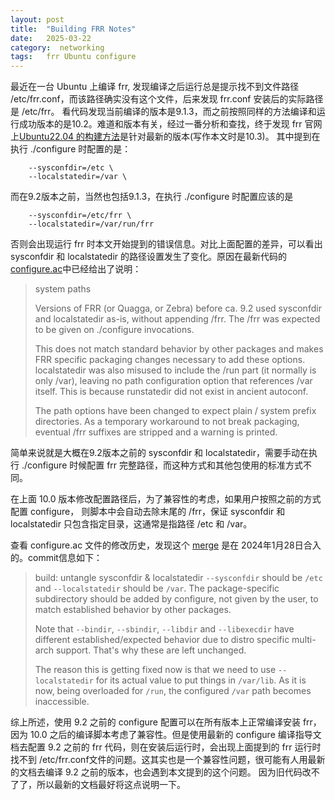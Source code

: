 ```yaml
---
layout: post
title:  "Building FRR Notes"
date:   2025-03-22
category:  networking
tags:   frr Ubuntu configure
---
```


最近在一台 Ubuntu 上编译 frr, 发现编译之后运行总是提示找不到文件路径 /etc/frr.conf，而该路径确实没有这个文件，后来发现 frr.conf 安装后的实际路径是 /etc/frr。
看代码发现当前编译的版本是9.1.3，而之前按照同样的方法编译和运行成功版本的是10.2。难道和版本有关，经过一番分析和查找，终于发现 frr 官网上[Ubuntu22.04
的构建方法](https://docs.frrouting.org/projects/dev-guide/en/latest/building-frr-for-ubuntu2204.html)是针对最新的版本(写作本文时是10.3)。
其中提到在执行 ./configure 时配置的是：

```shell
    --sysconfdir=/etc \
    --localstatedir=/var \
```

而在9.2版本之前，当然也包括9.1.3，在执行 ./configure 时配置应该的是

```shell
    --sysconfdir=/etc/frr \
    --localstatedir=/var/run/frr
```

否则会出现运行 frr 时本文开始提到的错误信息。对比上面配置的差异，可以看出 sysconfdir 和 localstatedir 的路径设置发生了变化。原因在最新代码的[configure.ac](https://github.com/FRRouting/frr/blob/master/configure.ac)中已经给出了说明：

> system paths
> 
> Versions of FRR (or Quagga, or Zebra) before ca. 9.2 used sysconfdir and
> localstatedir as-is, without appending /frr.  The /frr was expected to be
> given on ./configure invocations.
> 
> This does not match standard behavior by other packages and makes FRR
> specific packaging changes necessary to add these options.  localstatedir
> was also misused to include the /run part (it normally is only /var),
> leaving no path configuration option that references /var itself.  This
> is because runstatedir did not exist in ancient autoconf.
> 
> The path options have been changed to expect plain / system prefix
> directories.  As a temporary workaround to not break packaging, eventual
> /frr suffixes are stripped and a warning is printed.

简单来说就是大概在9.2版本之前的 sysconfdir 和 localstatedir，需要手动在执行 ./configure 时候配置 frr 完整路径，而这种方式和其他包使用的标准方式不同。

在上面 10.0 版本修改配置路径后，为了兼容性的考虑，如果用户按照之前的方式配置 configure， 则脚本中会自动去除末尾的 /frr，保证 sysconfdir 和 localstatedir 只包含指定目录，这通常是指路径 /etc 和 /var。

查看 configure.ac 文件的修改历史，发现这个 [merge](https://github.com/FRRouting/frr/commit/ff62df2e4484b9f89fea4ed736006c21f3a797cc) 是在 2024年1月28日合入的。commit信息如下：

> build: untangle sysconfdir & localstatedir
> `--sysconfdir` should be `/etc` and `--localstatedir` should be `/var`.
> The package-specific subdirectory should be added by configure, not
> given by the user, to match established behavior by other packages.
> 
> Note that `--bindir`, `--sbindir`, `--libdir` and `--libexecdir` have
> different established/expected behavior due to distro specific
> multi-arch support.  That's why these are left unchanged.
> 
> The reason this is getting fixed now is that we need to use
> `--localstatedir` for its actual value to put things in `/var/lib`.  As
> it is now, being overloaded for `/run`, the configured `/var` path
> becomes inaccessible.

综上所述，使用 9.2 之前的 configure 配置可以在所有版本上正常编译安装 frr，因为 10.0 之后的编译脚本考虑了兼容性。但是使用最新的 configure 编译指导文档去配置 9.2 之前的 frr 代码，则在安装后运行时，会出现上面提到的 frr 运行时找不到 /etc/frr.conf文件的问题。这其实也是一个兼容性问题，很可能有人用最新的文档去编译 9.2 之前的版本，也会遇到本文提到的这个问题。 因为旧代码改不了了，所以最新的文档最好将这点说明一下。

